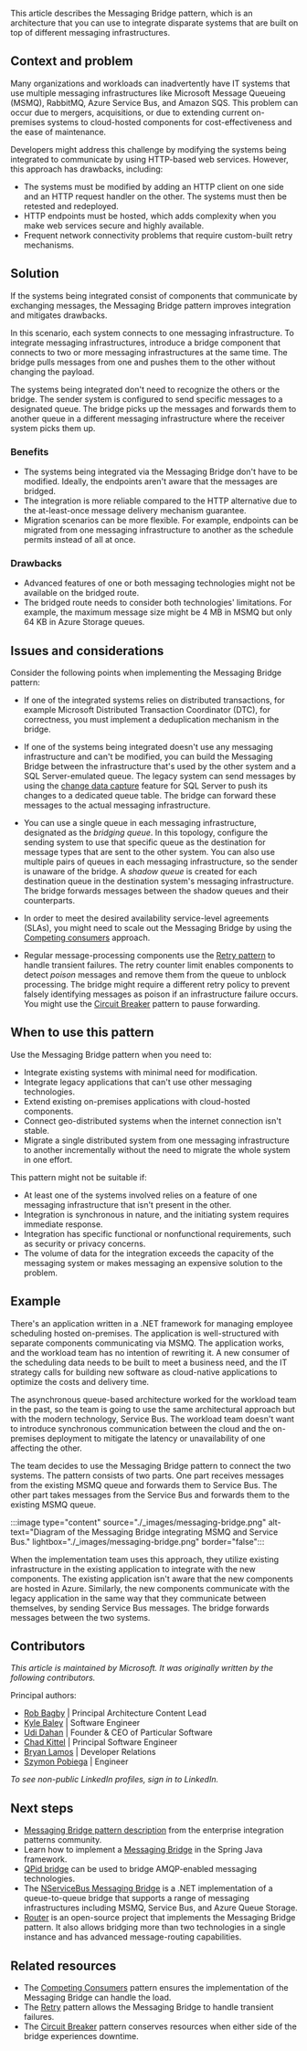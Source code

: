 This article describes the Messaging Bridge pattern, which is an architecture that you can use to integrate disparate systems that are built on top of different messaging infrastructures.

## Context and problem

Many organizations and workloads can inadvertently have IT systems that use multiple messaging infrastructures like Microsoft Message Queueing (MSMQ), RabbitMQ, Azure Service Bus, and Amazon SQS. This problem can occur due to mergers, acquisitions, or due to extending current on-premises systems to cloud-hosted components for cost-effectiveness and the ease of maintenance.

Developers might address this challenge by modifying the systems being integrated to communicate by using HTTP-based web services. However, this approach has drawbacks, including:

- The systems must be modified by adding an HTTP client on one side and an HTTP request handler on the other. The systems must then be retested and redeployed.
- HTTP endpoints must be hosted, which adds complexity when you make web services secure and highly available.
- Frequent network connectivity problems that require custom-built retry mechanisms.

## Solution

If the systems being integrated consist of components that communicate by exchanging messages, the Messaging Bridge pattern improves integration and mitigates drawbacks.

In this scenario, each system connects to one messaging infrastructure. To integrate messaging infrastructures, introduce a bridge component that connects to two or more messaging infrastructures at the same time. The bridge pulls messages from one and pushes them to the other without changing the payload.

The systems being integrated don't need to recognize the others or the bridge. The sender system is configured to send specific messages to a designated queue. The bridge picks up the messages and forwards them to another queue in a different messaging infrastructure where the receiver system picks them up.

### Benefits

- The systems being integrated via the Messaging Bridge don't have to be modified. Ideally, the endpoints aren't aware that the messages are bridged.
- The integration is more reliable compared to the HTTP alternative due to the at-least-once message delivery mechanism guarantee.
- Migration scenarios can be more flexible. For example, endpoints can be migrated from one messaging infrastructure to another as the schedule permits instead of all at once.

### Drawbacks

- Advanced features of one or both messaging technologies might not be available on the bridged route.
- The bridged route needs to consider both technologies' limitations. For example, the maximum message size might be 4 MB in MSMQ but only 64 KB in Azure Storage queues.

## Issues and considerations

Consider the following points when implementing the Messaging Bridge pattern:

- If one of the integrated systems relies on distributed transactions, for example Microsoft Distributed Transaction Coordinator (DTC), for correctness, you must implement a deduplication mechanism in the bridge.

- If one of the systems being integrated doesn't use any messaging infrastructure and can't be modified, you can build the Messaging Bridge between the infrastructure that's used by the other system and a SQL Server-emulated queue. The legacy system can send messages by using the [change data capture](/sql/relational-databases/track-changes/about-change-data-capture-sql-server) feature for SQL Server to push its changes to a dedicated queue table. The bridge can forward these messages to the actual messaging infrastructure.

- You can use a single queue in each messaging infrastructure, designated as the *bridging queue*. In this topology, configure the sending system to use that specific queue as the destination for message types that are sent to the other system. You can also use multiple pairs of queues in each messaging infrastructure, so the sender is unaware of the bridge. A *shadow queue* is created for each destination queue in the destination system's messaging infrastructure. The bridge forwards messages between the shadow queues and their counterparts.

- In order to meet the desired availability service-level agreements (SLAs), you might need to scale out the Messaging Bridge by using the [Competing consumers](./competing-consumers.yml) approach.

- Regular message-processing components use the [Retry pattern](./retry.yml) to handle transient failures. The retry counter limit enables components to detect *poison* messages and remove them from the queue to unblock processing. The bridge might require a different retry policy to prevent falsely identifying messages as poison if an infrastructure failure occurs. You might use the [Circuit Breaker](./circuit-breaker.yml) pattern to pause forwarding.

## When to use this pattern

Use the Messaging Bridge pattern when you need to:

- Integrate existing systems with minimal need for modification.
- Integrate legacy applications that can't use other messaging technologies.
- Extend existing on-premises applications with cloud-hosted components.
- Connect geo-distributed systems when the internet connection isn't stable.
- Migrate a single distributed system from one messaging infrastructure to another incrementally without the need to migrate the whole system in one effort.

This pattern might not be suitable if:

- At least one of the systems involved relies on a feature of one messaging infrastructure that isn't present in the other.
- Integration is synchronous in nature, and the initiating system requires immediate response.
- Integration has specific functional or nonfunctional requirements, such as security or privacy concerns.
- The volume of data for the integration exceeds the capacity of the messaging system or makes messaging an expensive solution to the problem.

## Example

There's an application written in a .NET framework for managing employee scheduling hosted on-premises. The application is well-structured with separate components communicating via MSMQ. The application works, and the workload team has no intention of rewriting it. A new consumer of the scheduling data needs to be built to meet a business need, and the IT strategy calls for building new software as cloud-native applications to optimize the costs and delivery time.

The asynchronous queue-based architecture worked for the workload team in the past, so the team is going to use the same architectural approach but with the modern technology, Service Bus. The workload team doesn't want to introduce synchronous communication between the cloud and the on-premises deployment to mitigate the latency or unavailability of one affecting the other.

The team decides to use the Messaging Bridge pattern to connect the two systems. The pattern consists of two parts. One part receives messages from the existing MSMQ queue and forwards them to Service Bus. The other part takes messages from the Service Bus and forwards them to the existing MSMQ queue.

:::image type="content" source="./_images/messaging-bridge.png" alt-text="Diagram of the Messaging Bridge integrating MSMQ and Service Bus." lightbox="./_images/messaging-bridge.png" border="false":::

When the implementation team uses this approach, they utilize existing infrastructure in the existing application to integrate with the new components. The existing application isn't aware that the new components are hosted in Azure. Similarly, the new components communicate with the legacy application in the same way that they communicate between themselves, by sending Service Bus messages. The bridge forwards messages between the two systems.

## Contributors

*This article is maintained by Microsoft. It was originally written by the following contributors.*

Principal authors:

- [Rob Bagby](https://www.linkedin.com/in/robbagby) | Principal Architecture Content Lead
- [Kyle Baley](https://www.linkedin.com/in/kylebaley) | Software Engineer
- [Udi Dahan](https://www.linkedin.com/in/udidahan) | Founder & CEO of Particular Software
- [Chad Kittel](https://www.linkedin.com/in/chadkittel) | Principal Software Engineer
- [Bryan Lamos](https://www.linkedin.com/in/bryanlamos) | Developer Relations
- [Szymon Pobiega](https://www.linkedin.com/in/szymonpobiega) | Engineer

*To see non-public LinkedIn profiles, sign in to LinkedIn.*

## Next steps

- [Messaging Bridge pattern description](https://www.enterpriseintegrationpatterns.com/patterns/messaging/MessagingBridge.html) from the enterprise integration patterns community.
- Learn how to implement a [Messaging Bridge](https://docs.spring.io/spring-integration/docs/current/reference/html/bridge.html) in the Spring Java framework.
- [QPid bridge](https://openmama.finos.org/openmama_qpid_bridge.html) can be used to bridge AMQP-enabled messaging technologies.
- The [NServiceBus Messaging Bridge](https://docs.particular.net/nservicebus/bridge) is a .NET implementation of a queue-to-queue bridge that supports a range of messaging infrastructures including MSMQ, Service Bus, and Azure Queue Storage.
- [Router](https://github.com/SzymonPobiega/NServiceBus.Router) is an open-source project that implements the Messaging Bridge pattern. It also allows bridging more than two technologies in a single instance and has advanced message-routing capabilities.

## Related resources

- The [Competing Consumers](./competing-consumers.yml) pattern ensures the implementation of the Messaging Bridge can handle the load.
- The [Retry](./retry.yml) pattern allows the Messaging Bridge to handle transient failures.
- The [Circuit Breaker](./circuit-breaker.yml) pattern conserves resources when either side of the bridge experiences downtime.
